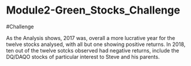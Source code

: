 # Module2-Green_Stocks_Challenge

#Challenge

As the Analysis shows, 2017 was, overall a more lucrative year for the twelve stocks analysed, with all but one showing positive returns. In 2018, ten out of the twelve sotcks observed had negative returns, include the DQ/DAQO stocks of particular interest to Steve and his parents.
